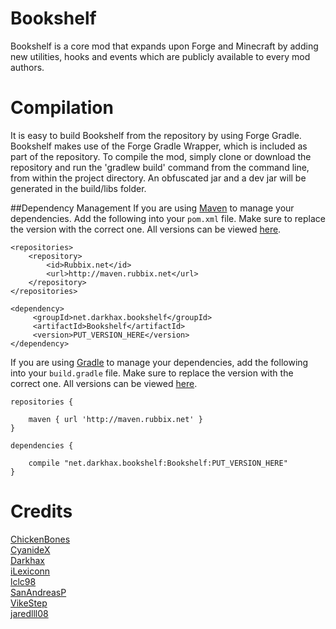 Bookshelf
=========
Bookshelf is a core mod that expands upon Forge and Minecraft by adding new utilities, hooks and events which are publicly available to every mod authors. 

Compilation
===========
It is easy to build Bookshelf from the repository by using Forge Gradle. Bookshelf makes use of the Forge Gradle Wrapper, which is included as part of the repository. To compile the mod, simply clone or download the repository and run the 'gradlew build' command from the command line, from within the project directory. An obfuscated jar and a dev jar will be generated in the build/libs folder. 


##Dependency Management
If you are using [Maven](https://maven.apache.org/download.cgi) to manage your dependencies. Add the following into your `pom.xml` file. Make sure to replace the version with the correct one. All versions can be viewed [here](http://maven.rubbix.net/net/darkhax/bookshelf/Bookshelf/).
```
<repositories>
    <repository>
        <id>Rubbix.net</id>
        <url>http://maven.rubbix.net</url>
    </repository>
</repositories>

<dependency>
     <groupId>net.darkhax.bookshelf</groupId>
     <artifactId>Bookshelf</artifactId>
     <version>PUT_VERSION_HERE</version>
</dependency>
```

If you are using [Gradle](https://gradle.org) to manage your dependencies, add the following into your `build.gradle` file. Make sure to replace the version with the correct one. All versions can be viewed [here](http://maven.rubbix.net/net/darkhax/bookshelf/Bookshelf/).
```
repositories {

    maven { url 'http://maven.rubbix.net' }
}

dependencies {

    compile "net.darkhax.bookshelf:Bookshelf:PUT_VERSION_HERE"
}
```

Credits
=======
[ChickenBones](https://twitter.com/ChickenBones2)  
[CyanideX](https://twitter.com/theCyanideX)  
[Darkhax](https://twitter.com/Darkh4x)  
[iLexiconn](https://twitter.com/iLexiconn)   
[lclc98](https://twitter.com/lclc98)  
[SanAndreasP](https://twitter.com/SanAndreasP)  
[VikeStep](https://twitter.com/VikeStep)   
[jaredlll08](https://twitter.com/jaredlll08)  